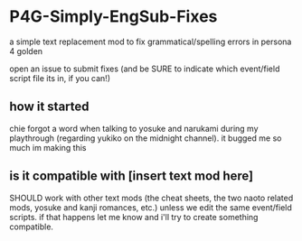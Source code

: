 # P4G-Simply-EngSub-Fixes
a simple text replacement mod to fix grammatical/spelling errors in persona 4 golden

open an issue to submit fixes (and be SURE to indicate which event/field script file its in, if you can!)


## how it started
chie forgot a word when talking to yosuke and narukami during my playthrough (regarding yukiko on the midnight channel). it bugged me so much im making this
## is it compatible with [insert text mod here]
SHOULD work with other text mods (the cheat sheets, the two naoto related mods, yosuke and kanji romances, etc.) unless we edit the same event/field scripts. if that happens let me know and i'll try to create something compatible.

